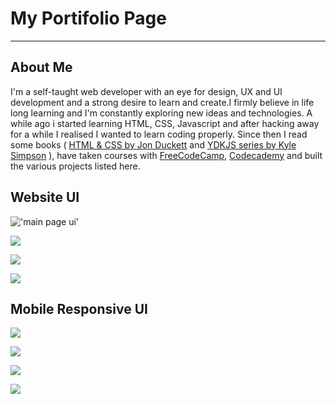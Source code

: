 # My Portifolio Page
---

## About Me
I'm a self-taught web developer with an eye for design, UX and UI development and a strong desire to learn and create.I firmly believe in life long learning and I'm constantly exploring new ideas and technologies. A while ago i started learning HTML, CSS, Javascript and after hacking away for a while I realised I wanted to learn coding properly. Since then I read some books ( <a target="_blank" href="http://www.htmlandcssbook.com/" title="http://www.htmlandcssbook.com/">HTML & CSS by Jon Duckett</a> and <a href="https://github.com/getify/You-Dont-Know-JS" target="_blank" title="https://github.com/getify/You-Dont-Know-JS">YDKJS series by Kyle Simpson</a> ), have taken courses with <a href="http://www.freecodecamp.com" target="_blank" title="http://www.freecodecamp.com">FreeCodeCamp</a>, <a href="https://www.codecademy.com/" target="_blank" title="https://www.codecademy.com/" >Codecademy</a> and built the various projects listed here.

## Website UI
!['main page ui'](https://res.cloudinary.com/vinaypuppal/image/upload/v1467571557/fcc/website-ui.png)

![](https://res.cloudinary.com/vinaypuppal/image/upload/v1467842502/fcc/about-page-ui.png)

![](https://res.cloudinary.com/vinaypuppal/image/upload/v1467842504/fcc/myworks-ui.png)

![](https://res.cloudinary.com/vinaypuppal/image/upload/v1467842502/fcc/contact-ui.png)

## Mobile Responsive UI
![](https://res.cloudinary.com/vinaypuppal/image/upload/v1467842669/fcc/mobile-ui.jpg)

![](https://res.cloudinary.com/vinaypuppal/image/upload/v1467842670/fcc/mobile-about-ui.jpg)

![](https://res.cloudinary.com/vinaypuppal/image/upload/v1467842670/fcc/mobile-works-ui.jpg)

![](https://res.cloudinary.com/vinaypuppal/image/upload/v1467842669/fcc/mobile-contact-ui.jpg)
